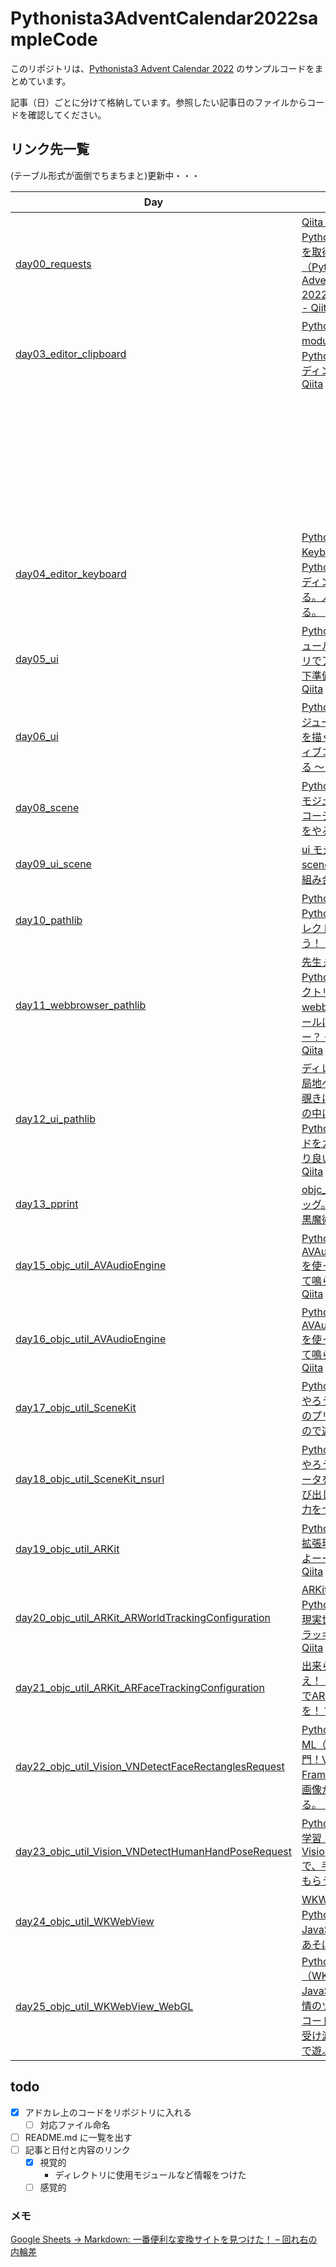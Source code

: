 # Pythonista3AdventCalendar2022sampleCode

このリポジトリは、[Pythonista3 Advent Calendar 2022](https://qiita.com/advent-calendar/2022/pythonista3) のサンプルコードをまとめています。

記事（日）ごとに分けて格納しています。参照したい記事日のファイルからコードを確認してください。

## リンク先一覧

(テーブル形式が面倒でちまちまと)更新中・・・

|Day|記事リンク|Sample Code|概要|対応リンク|
|---|---|---|---|---|
|[day00_requests](./day00_requests)|[Qiita API v2 でPythonista(3) の記事を取得する（Pythonista3 Advent Calendar 2022 前夜祭0日目） - Qiita](https://qiita.com/pome-ta/items/74afb37769173dab8c6c)|[qiitaAPIv2.py](./day00_requests/qiitaAPIv2.py)|tag 検索をし取得|[Qiita API v2 から、Pythonista3 タグ記事を集める](https://qiita.com/pome-ta/items/74afb37769173dab8c6c#qiita-api-v2-%E3%81%8B%E3%82%89pythonista3-%E3%82%BF%E3%82%B0%E8%A8%98%E4%BA%8B%E3%82%92%E9%9B%86%E3%82%81%E3%82%8B)|
|[day03_editor_clipboard](./day03_editor_clipboard/)|[Pythonista3 のeditor module を使い、Pythonista3 のコーディングを楽にする - Qiita](https://qiita.com/pome-ta/items/c3902a0f6a0de691df8d)|[get_text.py](./day03_editor_clipboard/get_text.py)|`editor.get_text()` で取得したテキストをclipboard へ格納|[編集中のコードテキストを全コピーする](https://qiita.com/pome-ta/items/c3902a0f6a0de691df8d#%E7%B7%A8%E9%9B%86%E4%B8%AD%E3%81%AE%E3%82%B3%E3%83%BC%E3%83%89%E3%83%86%E3%82%AD%E3%82%B9%E3%83%88%E3%82%92%E5%85%A8%E3%82%B3%E3%83%94%E3%83%BC%E3%81%99%E3%82%8B)|
|||[get_path.py](./day03_editor_clipboard/get_path.py)|`editor.get_path()` で取得したテキストをclipboard へ格納|[編集中のファイルパスを取得する](https://qiita.com/pome-ta/items/c3902a0f6a0de691df8d#%E7%B7%A8%E9%9B%86%E4%B8%AD%E3%81%AE%E3%83%95%E3%82%A1%E3%82%A4%E3%83%AB%E3%83%91%E3%82%B9%E3%82%92%E5%8F%96%E5%BE%97%E3%81%99%E3%82%8B)|
|||[googleTranslation.py](./day03_editor_clipboard/googleTranslation.py)|Google翻訳API を使った翻訳|[Pythonista3 内だけで、英語を日本語に機械翻訳](https://qiita.com/pome-ta/items/c3902a0f6a0de691df8d#pythonista3-%E5%86%85%E3%81%A0%E3%81%91%E3%81%A7%E8%8B%B1%E8%AA%9E%E3%82%92%E6%97%A5%E6%9C%AC%E8%AA%9E%E3%81%AB%E6%A9%9F%E6%A2%B0%E7%BF%BB%E8%A8%B3)|
|[day04_editor_keyboard](./day04_editor_keyboard/)|[Pythonista3 のKeyboard で、Pythonista3 のコーディングを楽にする。人生を豊かにする。 - Qiita](https://qiita.com/pome-ta/items/5483d021fdfa44ea43e0)|[pystakbd.py](./day04_editor_keyboard/pystakbd.py)|PyKeys のカスタム設定|[PyKeys でカスタムして、人生豊かに](https://qiita.com/pome-ta/items/5483d021fdfa44ea43e0#%E3%82%B3%E3%83%BC%E3%83%89%E5%85%A8%E8%B2%8C)|
|[day05_ui](./day05_ui/)|[Pythonista3 のuiモジュールを使ってアプリでアプリをつくる下準備（View編）。 - Qiita](https://qiita.com/pome-ta/items/2f02d94eea73974aae88)|
|[day06_ui](./day06_ui/)|[Pythonista3 のui モジュールを使って絵を描く 〜 クリエイティブコーディングする 〜 - Qiita](https://qiita.com/pome-ta/items/8e565dc6bdc283b4b80e)|
|[day08_scene](./day08_scene/)|[Pythonista3 のscene モジュールでShader コーディング。GLSL をやる。 - Qiita](https://qiita.com/pome-ta/items/57edede9a7e3ce73cdc7)
|[day09_ui_scene](./day09_ui_scene/)|[ui モジュールとscene モジュールの組み合わせ - Qiita](https://qiita.com/pome-ta/items/0e2d3bd3e22fe922f2c0)|
|[day10_pathlib](./day10_pathlib/)|[Pythonista3 でPythonista3 内のディレクトリを探訪しよう！ - Qiita](https://qiita.com/pome-ta/items/d7ce9fe64e1ba774fae4)|
|[day11_webbrowser_pathlib](./day11_webbrowser_pathlib/)|[先生ぇー！Pythonista3 のディレクトリ探索にwebbrowser モジュールは使えますかー？ 〜 使えます 〜 - Qiita](https://qiita.com/pome-ta/items/3315732c8db62a55b86b)|
|[day12_ui_pathlib](./day12_ui_pathlib/)|[ディレクトリ探訪の局地へ！OS の中身を覗きに行こう！（世の中にあるPythonista3 のコードをカスタムしてより良いツールへ） - Qiita](https://qiita.com/pome-ta/items/e6f32e0a24d93618f5a9)|
|[day13_pprint](./day13_pprint/)|[objc_util のprint デバッグ。Pythonista3 の黒魔術 - Qiita](https://qiita.com/pome-ta/items/fd66f3c1c7ee6a34282e)|
|[day15_objc_util_AVAudioEngine](./day15_objc_util_AVAudioEngine/)|[Pythonista3 でAVAudioSourceNode を使って音を生成して鳴らそう！ 前編 - Qiita](https://qiita.com/pome-ta/items/92a41e15b8eec5b51fb3)|
|[day16_objc_util_AVAudioEngine](./day16_objc_util_AVAudioEngine/)|[Pythonista3 でAVAudioSourceNode を使って音を生成して鳴らそう！ 前編 - Qiita](https://qiita.com/pome-ta/items/92a41e15b8eec5b51fb3)|
|[day17_objc_util_SceneKit](./day17_objc_util_SceneKit/)|[Pythonista3 で3DCG やろうぜ！SceneKit のプリミティブなもので遊ぶ - Qiita](https://qiita.com/pome-ta/items/551bf5fb2448ddcacae0)|
|[day18_objc_util_SceneKit_nsurl](./day18_objc_util_SceneKit_nsurl/)|[Pythonista3 で3DCG やろうぜ！外部のデータをSceneKit へ呼び出したりして、絵力をつける - Qiita](https://qiita.com/pome-ta/items/843ecbff44d4bdc07fd0)|
|[day19_objc_util_ARKit](./day19_objc_util_ARKit/)|[Pythonista3 でARKit 拡張現実体験をするよーーー！！！ - Qiita](https://qiita.com/pome-ta/items/29785f0edbe582210d2f)|
|[day20_objc_util_ARKit_ARWorldTrackingConfiguration](./day20_objc_util_ARKit_ARWorldTrackingConfiguration/)|[ARKit を使ってPythonista3 で拡張現実世界の平面をトラッキングしたい - Qiita](https://qiita.com/pome-ta/items/a3fdb6613ccdb3701924)|
|[day21_objc_util_ARKit_ARFaceTrackingConfiguration](./day21_objc_util_ARKit_ARFaceTrackingConfiguration/)|[出来らあっ！　え！！Pythonista3 でAR Face Trackingを！？ - Qiita](https://qiita.com/pome-ta/items/0aa69205fb3826d9951d)|
|[day22_objc_util_Vision_VNDetectFaceRectanglesRequest](./day22_objc_util_Vision_VNDetectFaceRectanglesRequest/)|[Pythonista3 でCore ML（機械学習）入門！Vision Framework を使って画像から顔を検出する。 - Qiita](https://qiita.com/pome-ta/items/84729804cce04f870fd6)|
|[day23_objc_util_Vision_VNDetectHumanHandPoseRequest](./day23_objc_util_Vision_VNDetectHumanHandPoseRequest/)|[Pythonista3 と機械学習（Core ML） のVision Framework で、手を追っかけてもらう - Qiita](https://qiita.com/pome-ta/items/bcac9d3209caa60f70b6)|
|[day24_objc_util_WKWebView](./day24_objc_util_WKWebView/)|[WKWebView からPythonista3 でJavaScript とお戯れあそばせ - Qiita](https://qiita.com/pome-ta/items/52053dd6c9e39da6a29a)|
|[day25_objc_util_WKWebView_WebGL](./day25_objc_util_WKWebView_WebGL/)|[Pythonista3（WKWebView） とJavaScript の愛と友情のツープラトン 〜 コード間でのデータ受け渡し 〜。GLSL で遊ぶで！ - Qiita](https://qiita.com/pome-ta/items/d0a21d40731644c696fd)|

## todo

- [x] アドカレ上のコードをリポジトリに入れる
  - [ ] 対応ファイル命名
- [ ] README.md に一覧を出す
- [ ] 記事と日付と内容のリンク
  - [x] 視覚的
    - ディレクトリに使用モジュールなど情報をつけた
  - [ ] 感覚的

### メモ

[Google Sheets -> Markdown: 一番便利な変換サイトを見つけた！ – 回れ右の内輪差](https://lookbackmargin.blog/2021/08/26/google-sheets-markdown/)
